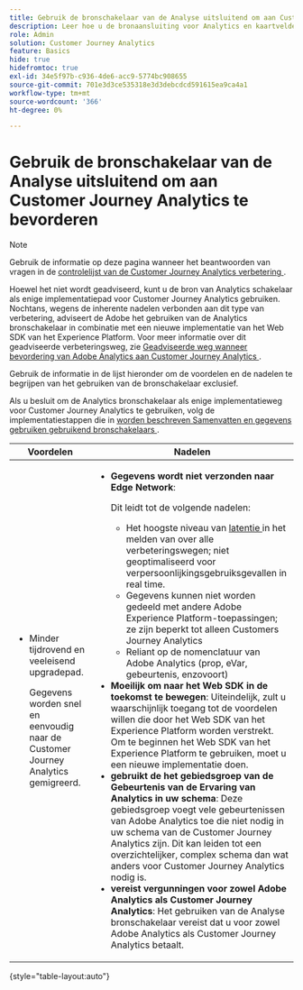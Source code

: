 ```yaml
---
title: Gebruik de bronschakelaar van de Analyse uitsluitend om aan Customer Journey Analytics te bevorderen
description: Leer hoe u de bronaansluiting voor Analytics en kaartvelden maakt
role: Admin
solution: Customer Journey Analytics
feature: Basics
hide: true
hidefromtoc: true
exl-id: 34e5f97b-c936-4de6-acc9-5774bc908655
source-git-commit: 701e3d3ce535318e3d3debcdcd591615ea9ca4a1
workflow-type: tm+mt
source-wordcount: '366'
ht-degree: 0%

---
```


# Gebruik de bronschakelaar van de Analyse uitsluitend om aan Customer Journey Analytics te bevorderen

>[!NOTE]
> 
>Gebruik de informatie op deze pagina wanneer het beantwoorden van vragen in de [ controlelijst van de Customer Journey Analytics verbetering ](https://gigazelle.github.io/cja-ttv/).

Hoewel het niet wordt geadviseerd, kunt u de bron van Analytics schakelaar als enige implementatiepad voor Customer Journey Analytics gebruiken. Nochtans, wegens de inherente nadelen verbonden aan dit type van verbetering, adviseert de Adobe het gebruiken van de Analytics bronschakelaar in combinatie met een nieuwe implementatie van het Web SDK van het Experience Platform. Voor meer informatie over dit geadviseerde verbeteringsweg, zie [ Geadviseerde weg wanneer bevordering van Adobe Analytics aan Customer Journey Analytics ](/help/getting-started/cja-upgrade/cja-upgrade-recommendations.md).

Gebruik de informatie in de lijst hieronder om de voordelen en de nadelen te begrijpen van het gebruiken van de bronschakelaar exclusief.

Als u besluit om de Analytics bronschakelaar als enige implementatieweg voor Customer Journey Analytics te gebruiken, volg de implementatiestappen die in [ worden beschreven Samenvatten en gegevens gebruiken gebruikend bronschakelaars ](/help/data-ingestion/sources.md).

| Voordelen | Nadelen |
|----------|---------|
| <ul><li>Minder tijdrovend en veeleisend upgradepad. <p>Gegevens worden snel en eenvoudig naar de Customer Journey Analytics gemigreerd.</p></li></ul> | <ul><li>**Gegevens wordt niet verzonden naar Edge Network**: <p>Dit leidt tot de volgende nadelen:</p><ul><li>Het hoogste niveau van [ latentie ](/help/technotes/guardrails.md#latencies) in het melden van over alle verbeteringswegen; niet geoptimaliseerd voor verpersoonlijkingsgebruiksgevallen in real time.</li><li>Gegevens kunnen niet worden gedeeld met andere Adobe Experience Platform-toepassingen; ze zijn beperkt tot alleen Customers Journey Analytics</li><li>Reliant op de nomenclatuur van Adobe Analytics (prop, eVar, gebeurtenis, enzovoort)</li></ul><li>**Moeilijk om naar het Web SDK in de toekomst te bewegen**: Uiteindelijk, zult u waarschijnlijk toegang tot de voordelen willen die door het Web SDK van het Experience Platform worden verstrekt. Om te beginnen het Web SDK van het Experience Platform te gebruiken, moet u een nieuwe implementatie doen.</li><li>**gebruikt de het gebiedsgroep van de Gebeurtenis van de Ervaring van Analytics in uw schema**: Deze gebiedsgroep voegt vele gebeurtenissen van Adobe Analytics toe die niet nodig in uw schema van de Customer Journey Analytics zijn.  Dit kan leiden tot een overzichtelijker, complex schema dan wat anders voor Customer Journey Analytics nodig is.</li><li>**vereist vergunningen voor zowel Adobe Analytics als Customer Journey Analytics**: Het gebruiken van de Analyse bronschakelaar vereist dat u voor zowel Adobe Analytics als Customer Journey Analytics betaalt.</li></ul> |

{style="table-layout:auto"}
